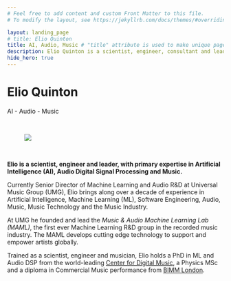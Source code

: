 ```yaml
---
# Feel free to add content and custom Front Matter to this file.
# To modify the layout, see https://jekyllrb.com/docs/themes/#overriding-theme-defaults

layout: landing_page
# title: Elio Quinton
title: AI, Audio, Music # "title" attribute is used to make unique page title (shown in browser tab)
description: Elio Quinton is a scientist, engineer, consultant and leader expert in Artificial Intelligence (AI), Machine Learning, Audio Digital Signal Processing and Music. 
hide_hero: true
---
```



# Elio Quinton
<!-- # ELIO QUINTON -->

 <!-- <p class="is-size-5">
AI, Audio, Music
</p> -->
 <p class="is-size-5">
AI  -  Audio  -  Music
</p>
 <!-- <p class="is-size-5">
AI - AUDIO - MUSIC
</p> -->

<br>

<div class="level">
  <div class="level-item has-text-centered">
		<figure class="image is-128x128 is-centered">
		<img class="is-rounded" src="{{ '/assets/img/elio.jpg' | prepend: site.baseurl }}">
		</figure>
  </div>
</div>

<br>


**Elio is a scientist, engineer and leader, with primary expertise in Artificial Intelligence (AI), Audio Digital Signal Processing and Music.**

Currently Senior Director of Machine Learning and Audio R&D at Universal Music Group (UMG), Elio brings along over a decade of experience in Artificial Intelligence, Machine Learning (ML), Software Engineering, Audio, Music, Music Technology and the Music Industry. 

At UMG he founded and lead the _Music & Audio Machine Learning Lab (MAML)_, the first ever Machine Learning R&D group in the recorded music industry. The MAML develops cutting edge technology to support and empower artists globally. 

Trained as a scientist, engineer and musician, Elio holds a PhD in ML and Audio DSP from the world-leading [Center for Digital Music](https://c4dm.eecs.qmul.ac.uk), a Physics MSc and a diploma in Commercial Music performance from [BIMM London](https://www.bimm.ac.uk).



